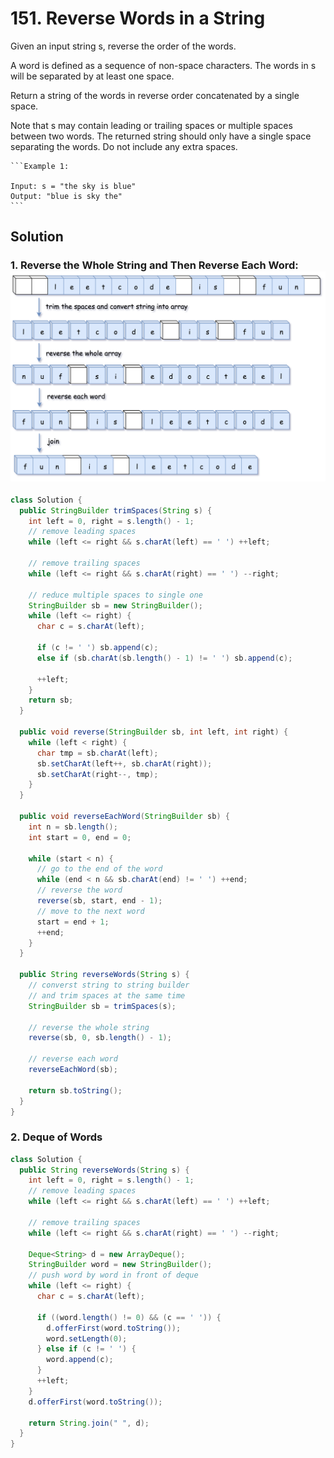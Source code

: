 # 151. Reverse Words in a String

Given an input string s, reverse the order of the words.

A word is defined as a sequence of non-space characters. The words in s will be separated by at least one space.

Return a string of the words in reverse order concatenated by a single space.

Note that s may contain leading or trailing spaces or multiple spaces between two words. The returned string should only have a single space separating the words. Do not include any extra spaces.

 

    ```Example 1:

    Input: s = "the sky is blue"
    Output: "blue is sky the"
    ```

## Solution

### 1. Reverse the Whole String and Then Reverse Each Word: ![gras](/images/leetcode/151.png)

```java
class Solution {
  public StringBuilder trimSpaces(String s) {
    int left = 0, right = s.length() - 1;
    // remove leading spaces
    while (left <= right && s.charAt(left) == ' ') ++left;

    // remove trailing spaces
    while (left <= right && s.charAt(right) == ' ') --right;

    // reduce multiple spaces to single one
    StringBuilder sb = new StringBuilder();
    while (left <= right) {
      char c = s.charAt(left);

      if (c != ' ') sb.append(c);
      else if (sb.charAt(sb.length() - 1) != ' ') sb.append(c);

      ++left;
    }
    return sb;
  }

  public void reverse(StringBuilder sb, int left, int right) {
    while (left < right) {
      char tmp = sb.charAt(left);
      sb.setCharAt(left++, sb.charAt(right));
      sb.setCharAt(right--, tmp);
    }
  }

  public void reverseEachWord(StringBuilder sb) {
    int n = sb.length();
    int start = 0, end = 0;

    while (start < n) {
      // go to the end of the word
      while (end < n && sb.charAt(end) != ' ') ++end;
      // reverse the word
      reverse(sb, start, end - 1);
      // move to the next word
      start = end + 1;
      ++end;
    }
  }

  public String reverseWords(String s) {
    // converst string to string builder 
    // and trim spaces at the same time
    StringBuilder sb = trimSpaces(s);

    // reverse the whole string
    reverse(sb, 0, sb.length() - 1);

    // reverse each word
    reverseEachWord(sb);

    return sb.toString();
  }
}
```

### 2. Deque of Words

```java
class Solution {
  public String reverseWords(String s) {
    int left = 0, right = s.length() - 1;
    // remove leading spaces
    while (left <= right && s.charAt(left) == ' ') ++left;

    // remove trailing spaces
    while (left <= right && s.charAt(right) == ' ') --right;

    Deque<String> d = new ArrayDeque();
    StringBuilder word = new StringBuilder();
    // push word by word in front of deque
    while (left <= right) {
      char c = s.charAt(left);

      if ((word.length() != 0) && (c == ' ')) {
        d.offerFirst(word.toString());
        word.setLength(0);
      } else if (c != ' ') {
        word.append(c);
      }
      ++left;
    }
    d.offerFirst(word.toString());

    return String.join(" ", d);
  }
}
```